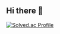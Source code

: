 ## Hi there 👋

[![Solved.ac Profile](http://mazassumnida.wtf/api/v2/generate_badge?boj=lighter)](https://solved.ac/lighter/)
